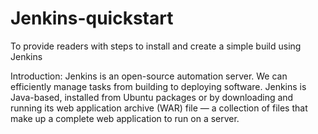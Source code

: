 # Jenkins-quickstart
To provide readers with steps to install and create a simple build using Jenkins

Introduction:
Jenkins is an open-source automation server. We can efficiently manage tasks from building to deploying software. 
Jenkins is Java-based, installed from Ubuntu packages or by downloading and running its web application archive (WAR) file — a collection of files that make up a complete web application to run on a server.
